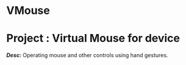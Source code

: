 # VMouse
<h1>
Project : Virtual Mouse for device
</h1>

<body>
	<p>
	<b><i>Desc:</i></b> 
		Operating mouse and other controls using hand gestures. <br>
	</p>
</body>
